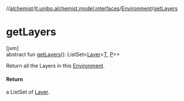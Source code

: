 //[alchemist](../../../index.md)/[it.unibo.alchemist.model.interfaces](../index.md)/[Environment](index.md)/[getLayers](get-layers.md)

# getLayers

[jvm]\
abstract fun [getLayers](get-layers.md)(): ListSet<[Layer](../-layer/index.md)<[T](../-action/index.md), [P](../../it.unibo.alchemist.core.interfaces/-simulation/index.md)>>

Return all the Layers in this [Environment](index.md).

#### Return

a ListSet of [Layer](../-layer/index.md).
